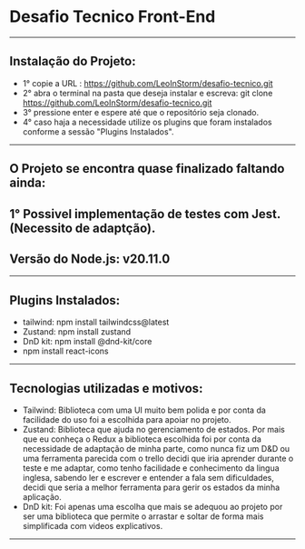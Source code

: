 # Desafio Tecnico Front-End
---------------------------------------------------------------------------------------------------------------------------------------------------------
## Instalação do Projeto:

- 1° copie a URL : https://github.com/LeoInStorm/desafio-tecnico.git
- 2° abra o terminal na pasta que deseja instalar e escreva: git clone https://github.com/LeoInStorm/desafio-tecnico.git
- 3° pressione enter e espere até que o repositório seja clonado.
- 4° caso haja a necessidade utilize os plugins que foram instalados conforme a sessão "Plugins Instalados".

---------------------------------------------------------------------------------------------------------------------------------------------------------
## O Projeto se encontra quase finalizado faltando ainda:

1° Possivel implementação de testes com Jest.(Necessito de adaptção).
---------------------------------------------------------------------------------------------------------------------------------------------------------
## Versão do Node.js: v20.11.0
---------------------------------------------------------------------------------------------------------------------------------------------------------
## Plugins Instalados: 
- tailwind: npm install tailwindcss@latest
- Zustand: npm install zustand
- DnD kit: npm install @dnd-kit/core
- npm install react-icons

---------------------------------------------------------------------------------------------------------------------------------------------------------
## Tecnologias utilizadas e motivos:

- Tailwind: Biblioteca com uma UI muito bem polida e por conta da facilidade do uso foi a escolhida para apoiar no projeto.
- Zustand: Biblioteca que ajuda no gerenciamento de estados. Por mais que eu conheça o Redux a biblioteca escolhida foi por conta da necessidade de adaptação de minha parte,
como nunca fiz um D&D ou uma ferramenta parecida com o trello decidi que iria aprender durante o teste e me adaptar, como tenho facilidade e conhecimento da lingua inglesa, sabendo ler e escrever e entender a fala sem dificuldades, decidi que seria a melhor ferramenta para gerir os estados da minha aplicação.
- DnD kit: Foi apenas uma escolha que mais se adequou ao projeto por ser uma biblioteca que permite o arrastar e soltar de forma mais simplificada com videos explicativos.

---------------------------------------------------------------------------------------------------------------------------------------------------------

```
